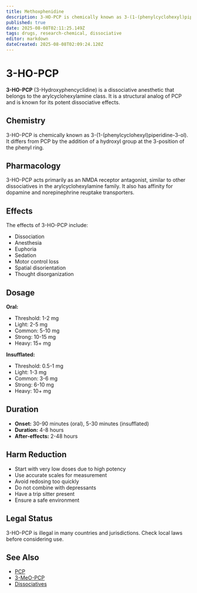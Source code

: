 ```yaml
---
title: Methoxphenidine
description: 3-HO-PCP is chemically known as 3-(1-(phenylcyclohexyl)piperidine-3-ol). It differs from PCP by the addition of a hydroxyl group at the 3-position of the...
published: true
date: 2025-08-08T02:11:25.149Z
tags: drugs, research-chemical, dissociative
editor: markdown
dateCreated: 2025-08-08T02:09:24.120Z
---
```


# 3-HO-PCP

**3-HO-PCP** (3-Hydroxyphencyclidine) is a dissociative anesthetic that belongs to the arylcyclohexylamine class. It is a structural analog of PCP and is known for its potent dissociative effects.

## Chemistry

3-HO-PCP is chemically known as 3-(1-(phenylcyclohexyl)piperidine-3-ol). It differs from PCP by the addition of a hydroxyl group at the 3-position of the phenyl ring.

## Pharmacology

3-HO-PCP acts primarily as an NMDA receptor antagonist, similar to other dissociatives in the arylcyclohexylamine family. It also has affinity for dopamine and norepinephrine reuptake transporters.

## Effects

The effects of 3-HO-PCP include:

- Dissociation
- Anesthesia
- Euphoria
- Sedation
- Motor control loss
- Spatial disorientation
- Thought disorganization

## Dosage

**Oral:**
- Threshold: 1-2 mg
- Light: 2-5 mg
- Common: 5-10 mg
- Strong: 10-15 mg
- Heavy: 15+ mg

**Insufflated:**
- Threshold: 0.5-1 mg
- Light: 1-3 mg
- Common: 3-6 mg
- Strong: 6-10 mg
- Heavy: 10+ mg

## Duration

- **Onset:** 30-90 minutes (oral), 5-30 minutes (insufflated)
- **Duration:** 4-8 hours
- **After-effects:** 2-48 hours

## Harm Reduction

- Start with very low doses due to high potency
- Use accurate scales for measurement
- Avoid redosing too quickly
- Do not combine with depressants
- Have a trip sitter present
- Ensure a safe environment

## Legal Status

3-HO-PCP is illegal in many countries and jurisdictions. Check local laws before considering use.

## See Also

- [PCP](/en/pcp)
- [3-MeO-PCP](/en/3-meo-pcp)
- [Dissociatives](/en/dissociatives)